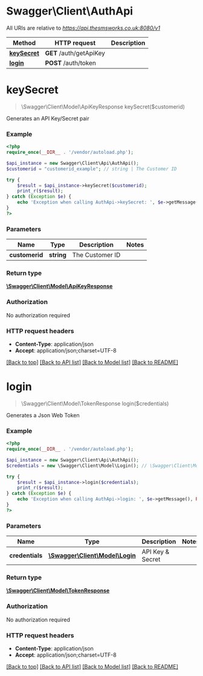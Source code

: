 # Swagger\Client\AuthApi

All URIs are relative to *https://api.thesmsworks.co.uk:8080/v1*

Method | HTTP request | Description
------------- | ------------- | -------------
[**keySecret**](AuthApi.md#keySecret) | **GET** /auth/getApiKey | 
[**login**](AuthApi.md#login) | **POST** /auth/token | 


# **keySecret**
> \Swagger\Client\Model\ApiKeyResponse keySecret($customerid)



Generates an API Key/Secret pair

### Example
```php
<?php
require_once(__DIR__ . '/vendor/autoload.php');

$api_instance = new Swagger\Client\Api\AuthApi();
$customerid = "customerid_example"; // string | The Customer ID

try {
    $result = $api_instance->keySecret($customerid);
    print_r($result);
} catch (Exception $e) {
    echo 'Exception when calling AuthApi->keySecret: ', $e->getMessage(), PHP_EOL;
}
?>
```

### Parameters

Name | Type | Description  | Notes
------------- | ------------- | ------------- | -------------
 **customerid** | **string**| The Customer ID |

### Return type

[**\Swagger\Client\Model\ApiKeyResponse**](../Model/ApiKeyResponse.md)

### Authorization

No authorization required

### HTTP request headers

 - **Content-Type**: application/json
 - **Accept**: application/json;charset=UTF-8

[[Back to top]](#) [[Back to API list]](../../README.md#documentation-for-api-endpoints) [[Back to Model list]](../../README.md#documentation-for-models) [[Back to README]](../../README.md)

# **login**
> \Swagger\Client\Model\TokenResponse login($credentials)



Generates a Json Web Token

### Example
```php
<?php
require_once(__DIR__ . '/vendor/autoload.php');

$api_instance = new Swagger\Client\Api\AuthApi();
$credentials = new \Swagger\Client\Model\Login(); // \Swagger\Client\Model\Login | API Key & Secret

try {
    $result = $api_instance->login($credentials);
    print_r($result);
} catch (Exception $e) {
    echo 'Exception when calling AuthApi->login: ', $e->getMessage(), PHP_EOL;
}
?>
```

### Parameters

Name | Type | Description  | Notes
------------- | ------------- | ------------- | -------------
 **credentials** | [**\Swagger\Client\Model\Login**](../Model/Login.md)| API Key &amp; Secret |

### Return type

[**\Swagger\Client\Model\TokenResponse**](../Model/TokenResponse.md)

### Authorization

No authorization required

### HTTP request headers

 - **Content-Type**: application/json
 - **Accept**: application/json;charset=UTF-8

[[Back to top]](#) [[Back to API list]](../../README.md#documentation-for-api-endpoints) [[Back to Model list]](../../README.md#documentation-for-models) [[Back to README]](../../README.md)

